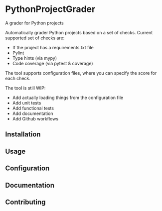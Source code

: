 # PythonProjectGrader

A grader for Python projects

Automatically grader Python projects based on a set of checks.
Current supported set of checks are:

- If the project has a requirements.txt file
- Pylint
- Type hints (via mypy)
- Code coverage (via pytest & coverage)

The tool supports configuration files, where you can specify the score for each check.

The tool is still WIP:

- Add actually loading things from the configuration file
- Add unit tests
- Add functional tests
- Add documentation
- Add Github workflows

## Installation

## Usage

## Configuration

## Documentation

## Contributing
